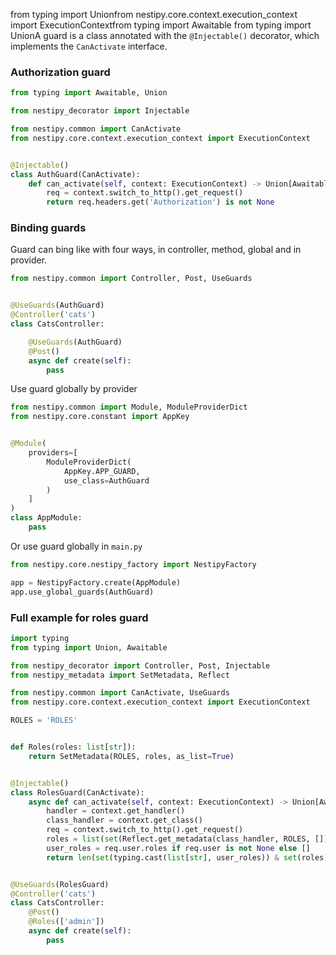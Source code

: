 from typing import Unionfrom nestipy.core.context.execution_context import ExecutionContextfrom typing import Awaitable
from typing import UnionA guard is a class annotated with the `@Injectable()` decorator, which implements
the `CanActivate` interface.

### Authorization guard

```python
from typing import Awaitable, Union

from nestipy_decorator import Injectable

from nestipy.common import CanActivate
from nestipy.core.context.execution_context import ExecutionContext


@Injectable()
class AuthGuard(CanActivate):
    def can_activate(self, context: ExecutionContext) -> Union[Awaitable[bool], bool]:
        req = context.switch_to_http().get_request()
        return req.headers.get('Authorization') is not None

```

### Binding guards

Guard can bing like with four ways, in controller, method, global and in provider.

```python
from nestipy.common import Controller, Post, UseGuards


@UseGuards(AuthGuard)
@Controller('cats')
class CatsController:

    @UseGuards(AuthGuard)
    @Post()
    async def create(self):
        pass
```

Use guard globally by provider

```python
from nestipy.common import Module, ModuleProviderDict
from nestipy.core.constant import AppKey


@Module(
    providers=[
        ModuleProviderDict(
            AppKey.APP_GUARD,
            use_class=AuthGuard
        )
    ]
)
class AppModule:
    pass
```

Or use guard globally in `main.py`

```python
from nestipy.core.nestipy_factory import NestipyFactory

app = NestipyFactory.create(AppModule)
app.use_global_guards(AuthGuard)

```

### Full example for roles guard

```python
import typing
from typing import Union, Awaitable

from nestipy_decorator import Controller, Post, Injectable
from nestipy_metadata import SetMetadata, Reflect

from nestipy.common import CanActivate, UseGuards
from nestipy.core.context.execution_context import ExecutionContext

ROLES = 'ROLES'


def Roles(roles: list[str]):
    return SetMetadata(ROLES, roles, as_list=True)


@Injectable()
class RolesGuard(CanActivate):
    async def can_activate(self, context: ExecutionContext) -> Union[Awaitable[bool], bool]:
        handler = context.get_handler()
        class_handler = context.get_class()
        req = context.switch_to_http().get_request()
        roles = list(set(Reflect.get_metadata(class_handler, ROLES, []) + Reflect.get_metadata(handler, ROLES, [])))
        user_roles = req.user.roles if req.user is not None else []
        return len(set(typing.cast(list[str], user_roles)) & set(roles)) > 0


@UseGuards(RolesGuard)
@Controller('cats')
class CatsController:
    @Post()
    @Roles(['admin'])
    async def create(self):
        pass
```

